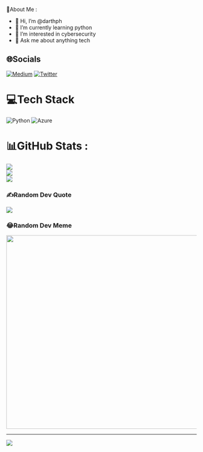 💫About Me :
- 👋 Hi, I’m @darthph
- 🌱 I’m currently learning python
- 👀 I’m interested in cybersecurity 
- 💬 Ask me about anything tech

## 🌐Socials
[![Medium](https://img.shields.io/badge/Medium-12100E?logo=medium&logoColor=white)](https://medium.com/@@pascal.h) [![Twitter](https://img.shields.io/badge/Twitter-%231DA1F2.svg?logo=Twitter&logoColor=white)](https://twitter.com/@onlyaburner) 

# 💻Tech Stack
![Python](https://img.shields.io/badge/python-3670A0?style=for-the-badge&logo=python&logoColor=ffdd54) ![Azure](https://img.shields.io/badge/azure-%230072C6.svg?style=for-the-badge&logo=azure-devops&logoColor=white)
# 📊GitHub Stats :
![](https://github-readme-stats.vercel.app/api?username=darthph&theme=dark&hide_border=true&include_all_commits=true&count_private=false)<br/>
![](https://github-readme-streak-stats.herokuapp.com/?user=darthph&theme=dark&hide_border=true)<br/>
![](https://github-readme-stats.vercel.app/api/top-langs/?username=darthph&theme=dark&hide_border=true&include_all_commits=true&count_private=false&layout=compact)

### ✍️Random Dev Quote
![](https://quotes-github-readme.vercel.app/api?type=horizontal&theme=radical)

### 😂Random Dev Meme
<img src="https://random-memer.herokuapp.com/" width="512px"/>

---
[![](https://visitcount.itsvg.in/api?id=darthph&icon=0&color=0)](https://visitcount.itsvg.in)
